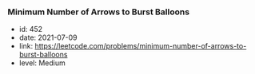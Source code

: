 ### Minimum Number of Arrows to Burst Balloons

* id: 452
* date: 2021-07-09
* link: https://leetcode.com/problems/minimum-number-of-arrows-to-burst-balloons
* level: Medium
